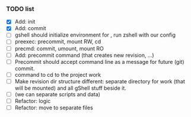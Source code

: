 ### TODO list

- [x] Add: init
- [x] Add: commit
- [ ] gshell <project> should initialize environment for <project>, run zshell with our config
- [ ] preexec: precommit, mount RW, cd
- [ ] precmd: commit, umount, mount RO
- [ ] Add: precommit command (that creates new revision, ...)
- [ ] Precommit should accept command line as a message for future (git) commit.
- [ ] command to cd to the project work
- [ ] Make revision dir structure different: separate directory for work (that will be mounted) and all gShell stuff beside it.
- [ ] (we can separate scripts and data)
- [ ] Refactor: logic
- [ ] Refactor: move to separate files
